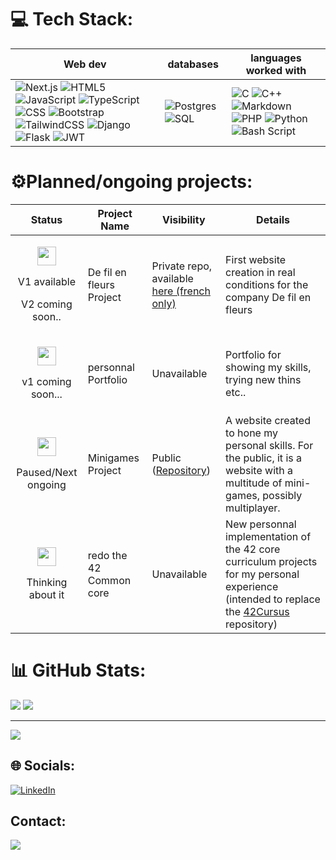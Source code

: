 # 💻 Tech Stack:

| Web dev | databases |languages worked with|
|---------|-----------|---------------------|
|![Next.js](https://img.shields.io/badge/next.js-000000?style=for-the-badge&logo=nextdotjs&logoColor=white) ![HTML5](https://img.shields.io/badge/html5-%23E34F26.svg?style=for-the-badge&logo=html5&logoColor=white) ![JavaScript](https://img.shields.io/badge/javascript-%23323330.svg?style=for-the-badge&logo=javascript&logoColor=%23F7DF1E) ![TypeScript](https://img.shields.io/badge/TypeScript-3178C6?style=for-the-badge&logo=typescript&logoColor=white) ![CSS](https://img.shields.io/badge/CSS3-1572B6?style=for-the-badge&logo=css3&logoColor=white) ![Bootstrap](https://img.shields.io/badge/bootstrap-%238511FA.svg?style=for-the-badge&logo=bootstrap&logoColor=white) ![TailwindCSS](https://img.shields.io/badge/-Tailwind%20CSS-%231a202c?style=for-the-badge&logo=tailwind-css) ![Django](https://img.shields.io/badge/django-%23092E20.svg?style=for-the-badge&logo=django&logoColor=white) ![Flask](https://img.shields.io/badge/flask-%23000.svg?style=for-the-badge&logo=flask&logoColor=white) ![JWT](https://img.shields.io/badge/JWT-black?style=for-the-badge&logo=JSON%20web%20tokens)|![Postgres](https://img.shields.io/badge/postgres-%23316192.svg?style=for-the-badge&logo=postgresql&logoColor=white) ![SQL](https://img.shields.io/badge/SQL-003B57?style=for-the-badge&labelColor=black&logo=sqlite&logoColor=white)|![C](https://img.shields.io/badge/c-%2300599C.svg?style=for-the-badge&logo=c&logoColor=white) ![C++](https://img.shields.io/badge/c++-%2300599C.svg?style=for-the-badge&logo=c%2B%2B&logoColor=white) ![Markdown](https://img.shields.io/badge/markdown-%23000000.svg?style=for-the-badge&logo=markdown&logoColor=white) ![PHP](https://img.shields.io/badge/php-%23777BB4.svg?style=for-the-badge&logo=php&logoColor=white) ![Python](https://img.shields.io/badge/python-3670A0?style=for-the-badge&logo=python&logoColor=ffdd54) ![Bash Script](https://img.shields.io/badge/bash_script-%23121011.svg?style=for-the-badge&logo=gnu-bash&logoColor=white)|

# ⚙️Planned/ongoing projects:

|Status|Project Name|Visibility|Details|
|------|------------|----------|-------|
|<div align="center"><p><img src="https://media.tenor.com/AWKzZ19awFYAAAAi/checkmark-transparent.gif" height="30"></p><p>V1 available</p><p>V2 coming soon..</p></div>|De fil en fleurs Project|Private repo, available [here (french only)](https://defilenfleurs.fr)|First website creation in real conditions for the company De fil en fleurs|
|<div align="center"><p><img src="https://media.tenor.com/5o2p0tH5LFQAAAAi/hug.gif" height="30"></p><p>v1 coming soon...</p></div>|personnal Portfolio|Unavailable|Portfolio for showing my skills, trying new thins etc..|
|<div align="center"><p><img src="https://media.tenor.com/sOtW8SC-t3MAAAAi/pause.gif" height="30"></p><p>Paused/Next ongoing</p></div>|Minigames Project|Public ([Repository](https://github.com/ChromaXard/minigames)) |A website created to hone my personal skills. For the public, it is a website with a multitude of mini-games, possibly multiplayer.|
|<div align="center"><p><img src="https://media.tenor.com/5o2p0tH5LFQAAAAi/hug.gif" height="30"></p><p>Thinking about it</p></div>|redo the 42 Common core|Unavailable|New personnal implementation of the 42 core curriculum projects for my personal experience (intended to replace the [42Cursus](https://github.com/ChromaXard/42Cursus) repository)|

# 📊 GitHub Stats:
![](https://github-readme-streak-stats.herokuapp.com/?user=ChromaXard&theme=blue_navy&hide_border=false)
![](https://github-readme-stats.vercel.app/api/top-langs/?username=ChromaXard&theme=blue_navy&hide_border=false&include_all_commits=true&count_private=true&layout=compact)

---
[![](https://visitcount.itsvg.in/api?id=ChromaXard&icon=0&color=0)](https://visitcount.itsvg.in)

## 🌐 Socials:
[![LinkedIn](https://img.shields.io/badge/LinkedIn-%230077B5.svg?logo=linkedin&logoColor=white)](https://linkedin.com/in/akastler) 

## Contact:
[![](https://img.shields.io/badge/email-akastler%40student.42mulhouse.fr-blue?style=for-the-badge&logo=gmail)](mailto:akastler@student.42mulhouse.fr)
